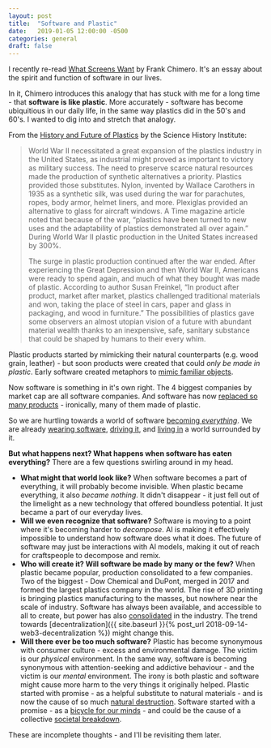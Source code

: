 ```yaml
---
layout: post
title:  "Software and Plastic"
date:   2019-01-05 12:00:00 -0500
categories: general
draft: false
---
```


I recently re-read [What Screens Want](https://frankchimero.com/writing/what-screens-want/) by Frank Chimero. It's an essay about the spirit and function of software in our lives.

In it, Chimero introduces this analogy that has stuck with me for a long time - that **software is like plastic**. More accurately - software has become ubiquitious in our daily life, in the same way plastics did in the 50's and 60's. I wanted to dig into and stretch that analogy. 

From the [History and Future of Plastics](https://www.sciencehistory.org/the-history-and-future-of-plastics) by the Science History Institute:

> World War II necessitated a great expansion of the plastics industry in the United States, as industrial might proved as important to victory as military success. The need to preserve scarce natural resources made the production of synthetic alternatives a priority. Plastics provided those substitutes. Nylon, invented by Wallace Carothers in 1935 as a synthetic silk, was used during the war for parachutes, ropes, body armor, helmet liners, and more. Plexiglas provided an alternative to glass for aircraft windows. A Time magazine article noted that because of the war, “plastics have been turned to new uses and the adaptability of plastics demonstrated all over again.” During World War II plastic production in the United States increased by 300%.
>
> The surge in plastic production continued after the war ended. After experiencing the Great Depression and then World War II, Americans were ready to spend again, and much of what they bought was made of plastic. According to author Susan Freinkel, “In product after product, market after market, plastics challenged traditional materials and won, taking the place of steel in cars, paper and glass in packaging, and wood in furniture.” The possibilities of plastics gave some observers an almost utopian vision of a future with abundant material wealth thanks to an inexpensive, safe, sanitary substance that could be shaped by humans to their every whim.

Plastic products started by mimicking their natural counterparts (e.g. wood grain, leather) - but soon products were created that could _only be made in plastic_. Early software created metaphors to [mimic familiar objects](http://kare.com/apple-icons/). 

Now software is something in it's own right. The 4 biggest companies by market cap are all software companies. And software has now [replaced so many products](https://www.cnbc.com/2017/06/29/everything-the-iphone-has-destroyed-in-the-last-10-years.html) - ironically, many of them made of plastic.

So we are hurtling towards a world of software [becoming _everything_](https://a16z.com/2011/08/20/why-software-is-eating-the-world/). We are already [wearing software](https://www.bynorth.com/), [driving it](http://www.tesla.com), and [living in](https://www.amazon.com/smart-home-devices/b?ie=UTF8&node=6563140011) a world surrounded by it.

**But what happens next? What happens when software has eaten everything?** There are a few questions swirling around in my head.

* **What might that world look like?** When software becomes a part of everything, it will probably become invisible. When plastic became everything, it also _became nothing_. It didn't disappear - it just fell out of the limelight as a new technology that offered boundless potential. It just became a part of our everyday lives. 
* **Will we even recognize that software?** Software is moving to a point where it's becoming harder to _decompose_. AI is making it effectively impossible to understand how software does what it does. The future of software may just be interactions with AI models, making it out of reach for craftspeople to decompose and remix.
* **Who will create it? Will software be made by many or the few?** When plastic became popular, production consolidated to a few companies. Two of the biggest - Dow Chemical and DuPont, merged in 2017 and formed the largest plastics company in the world. The rise of 3D printing is bringing plastics manufacturing to the masses, but nowhere near the scale of industry. Software has always been available, and accessible to all to create, but power has also [consolidated](https://www.investopedia.com/terms/f/fang-stocks-fb-amzn.asp) in the industry. The trend towards [decentralization]({{ site.baseurl }}{% post_url 2018-09-14-web3-decentralization %}) might change this.
* **Will there ever be too much software?** Plastic has become synonymous with consumer culture - excess and environmental damage. The victim is our _physical_ environment. In the same way, software is becoming synonymous with attention-seeking and addictive behaviour - and the victim is our _mental_ environment. The irony is both plastic and software might cause more harm to the very things it originally helped. Plastic started with promise - as a helpful substitute to natural materials - and is now the cause of so much [natural destruction](https://en.wikipedia.org/wiki/Great_Pacific_garbage_patch). Software started with a promise - as a [bicycle for our minds](https://www.youtube.com/watch?v=ob_GX50Za6cs) - and could be the cause of a collective [societal breakdown](https://futurism.com/former-facebook-vp-social-media-destroying-society-hes-right).

These are incomplete thoughts - and I'll be revisiting them later.
